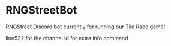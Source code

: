 # RNGStreetBot
RNGStreet Discord bot currently for running our Tile Race game!


line532 for the channel.id for extra info command

